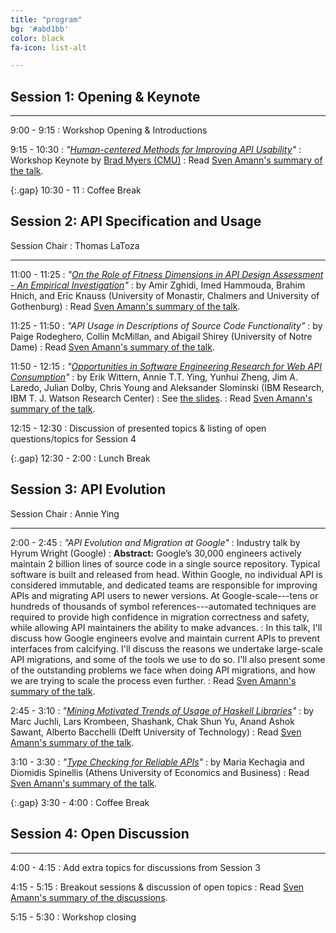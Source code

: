 ```yaml
---
title: "program"
bg: '#abd1bb'
color: black
fa-icon: list-alt

---
```


## Session 1: Opening &amp; Keynote

---

9:00 - 9:15
: Workshop Opening &amp; Introductions

9:15 - 10:30
: *"[Human-centered Methods for Improving API Usability](http://www.cs.cmu.edu/~NatProg/papers/Myers-WAPI-keynote%20submitted.pdf)"*
: Workshop Keynote by [Brad Myers (CMU)](http://www.cs.cmu.edu/~bam/)
: Read [Sven Amann's summary of the talk](http://academicscode.com/posts/2017/05/wapi17-keynote/).

{:.gap} 10:30 - 11
: Coffee Break

## Session 2: API Specification and Usage

Session Chair
: Thomas LaToza

---

11:00 - 11:25
: *"[On the Role of Fitness Dimensions in API Design Assessment - An Empirical Investigation](https://oerich.wordpress.com/2017/05/19/on-the-role-of-fitness-dimensions-in-api-design-assessment/)"*
: by Amir Zghidi, Imed Hammouda, Brahim Hnich, and Eric	Knauss (University of Monastir, Chalmers and University of Gothenburg)
: Read [Sven Amann's summary of the talk](http://academicscode.com/posts/2017/05/wapi17-api-fittness/).

11:25 - 11:50
: *"API Usage in Descriptions of Source Code Functionality"*
:  by Paige Rodeghero, Collin McMillan, and Abigail Shirey (University of Notre Dame)
: Read [Sven Amann's summary of the talk](http://academicscode.com/posts/2017/05/wapi17-api-in-descriptions/).

11:50 - 12:15
: *"[Opportunities in Software Engineering Research for Web API Consumption](https://arxiv.org/abs/1705.06586)"*
: by Erik Wittern, Annie T.T. Ying, Yunhui Zheng, Jim A. Laredo, Julian Dolby, Chris Young and Aleksander Slominski (IBM Research, IBM T. J. Watson Research Center)
: See [the slides](wapi17_wittern_web_api_consumption).
: Read [Sven Amann's summary of the talk](http://academicscode.com/posts/2017/05/wapi17-web-api-consumption/).

12:15 - 12:30
: Discussion of presented topics &amp; listing of open questions/topics for Session 4

{:.gap} 12:30 - 2:00
: Lunch Break

## Session 3: API Evolution

Session Chair
: Annie Ying

---

2:00 - 2:45
: *"API Evolution and Migration at Google"*
: Industry talk by Hyrum Wright (Google)
: **Abstract:** Google’s 30,000 engineers actively maintain 2 billion lines of source code in a single source repository. Typical software is built and released from head. Within Google, no individual API is considered immutable, and dedicated teams are responsible for improving APIs and migrating API users to newer versions. At Google-scale---tens or hundreds of thousands of symbol references---automated techniques are required to provide high confidence in migration correctness and safety, while allowing API maintainers the ability to make advances. 
: In this talk, I'll discuss how Google engineers evolve and maintain current APIs to prevent interfaces from calcifying. I'll discuss the reasons we undertake large-scale API migrations, and some of the tools we use to do so. I'll also present some of the outstanding problems we face when doing API migrations, and how we are trying to scale the process even further.
: Read [Sven Amann's summary of the talk](http://academicscode.com/posts/2017/05/wapi-api-evolution-and-migration-at-google/).

2:45 - 3:10
: *"[Mining Motivated Trends of Usage of Haskell Libraries](resources/api-haskell-main.pdf)"*
: by Marc Juchli, Lars Krombeen, Shashank, Chak Shun Yu, Anand Ashok Sawant, Alberto Bacchelli (Delft University of Technology)
: Read [Sven Amann's summary of the talk](http://academicscode.com/posts/2017/05/wapi17-motivated-trends/).

3:10 - 3:30
: *"[Type Checking for Reliable APIs](https://istlab.dmst.aueb.gr/~mkehagia/type_checking.pdf)"*
: by Maria Kechagia and Diomidis Spinellis (Athens University of Economics and Business)
: Read [Sven Amann's summary of the talk](http://academicscode.com/posts/2017/05/wapi17-type-checking/).

{:.gap} 3:30 - 4:00
: Coffee Break

## Session 4: Open Discussion

---

4:00 - 4:15
: Add extra topics for discussions from Session 3

4:15 - 5:15
: Breakout sessions &amp; discussion of open topics
: Read [Sven Amann's summary of the discussions](http://academicscode.com/posts/2017/05/wapi17-open-discussion/).

5:15 - 5:30 
: Workshop closing
